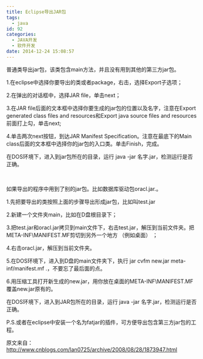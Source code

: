 ```yaml
---
title: Eclipse导出JAR包
tags:
  - java
id: 92
categories:
  - JAVA开发
  - 软件开发
date: 2014-12-24 15:08:57
---
```


<div id="cnblogs_post_body">

普通类导出jar包，该类包含main方法，并且没有用到其他的第三方jar包。

1.在eclipse中选择你要导出的类或者package，右击，选择Export子选项；

2.在弹出的对话框中，选择JAR file，单击next；

3.在JAR file后面的文本框中选择你要生成的jar包的位置以及名字，注意在Export generated class files and resources和Export java source files and resources前面打上勾，单击next;

4.单击两次next按钮，到达JAR Manifest Specification。注意在最底下的Main class后面的文本框中选择你的jar包的入口类。单击Finish，完成。

在DOS环境下，进入到jar包所在的目录，运行 java -jar 名字.jar，检测运行是否正确。

&nbsp;

如果导出的程序中用到了别的jar包。比如数据库驱动包oracl.jar.。

1.先把要导出的类按照上面的步骤导出形成jar包，比如叫test.jar

2.新建一个文件夹main，比如在D盘根目录下；

3.把test.jar和oracl.jar拷贝到main文件下，右击test.jar，解压到当前文件夹。把META-INF\MANIFEST.MF剪切到另外一个地方 （例如桌面） ；

4.右击oracl.jar，解压到当前文件夹。

5.在DOS环境下，进入到D盘的main文件夹下，执行 jar cvfm new.jar meta-inf/manifest.mf .，不要忘了最后面的点。

6.用压缩工具打开新生成的new.jar，用你放在桌面的META-INF\MANIFEST.MF覆盖new.jar原有的。

在DOS环境下，进入到JAR包所在的目录，运行 java -jar 名字.jar，检测运行是否正确。

P.S.或者在eclipse中安装一个名为fatjar的插件，可方便导出包含第三方jar包的工程。

原文来自：http://www.cnblogs.com/lan0725/archive/2008/08/28/1873947.html

</div>